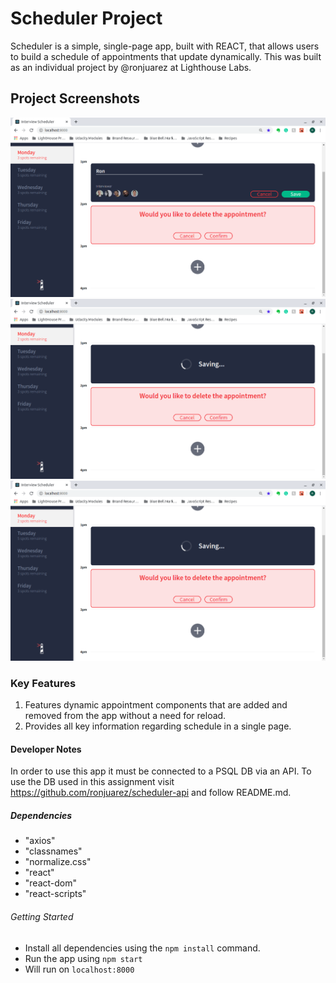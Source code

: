 # Scheduler Project

Scheduler is a simple, single-page app, built with REACT, that allows users to build a schedule of appointments that update dynamically. This was built as an individual project by @ronjuarez at Lighthouse Labs.

## Project Screenshots

!["Create or Confirm Deletion"](https://github.com/ronjuarez/LHL-Mar30Cohort-scheduler/blob/master/docs/FormandConfirm.png)
!["Save Appointments to API DB"](https://github.com/ronjuarez/LHL-Mar30Cohort-scheduler/blob/master/docs/SavingAndConfirm.png)
!["See Appointments or Delete from API DB"](https://github.com/ronjuarez/LHL-Mar30Cohort-scheduler/blob/master/docs/SavingAndConfirm.png)


### Key Features

1. Features dynamic appointment components that are added and removed from the app without a need for reload.
2. Provides all key information regarding schedule in a single page.


#### Developer Notes

In order to use this app it must be connected to a PSQL DB via an API. To use the DB used in this assignment visit https://github.com/ronjuarez/scheduler-api and follow README.md.

##### Dependencies

 -   "axios"
 -   "classnames"
 -   "normalize.css"
 -   "react"
 -   "react-dom"
 -   "react-scripts"

###### Getting Started
- Install all dependencies using the `npm install` command.
- Run the app using `npm start`
- Will run on `localhost:8000`